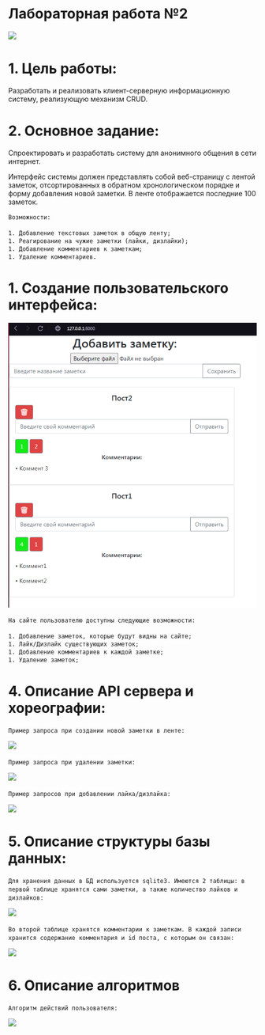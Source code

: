 # **Лабораторная работа №2** 

![](im/Aspose.Words.f6850a1c-9195-497b-9ca4-cd01b1129a25.001.png)

# **1. Цель работы:**

Разработать и реализовать клиент-серверную информационную систему, реализующую механизм CRUD.

# **2. Основное задание:**

Спроектировать и разработать систему для анонимного общения в сети интернет. 

Интерфейс системы должен представлять собой веб-страницу с лентой заметок, отсортированных в обратном хронологическом порядке и форму добавления новой заметки. В ленте отображается последние 100 заметок. 
```
Возможности: 

1. Добавление текстовых заметок в общую ленту; 
1. Реагирование на чужие заметки (лайки, дизлайки); 
1. Добавление комментариев к заметкам;
1. Удаление комментариев.
```


















# **1. Создание пользовательского интерфейса:**



![](im/Aspose.Words.f6850a1c-9195-497b-9ca4-cd01b1129a25.002.png)



```
На сайте пользователю доступны следующие возможности: 

1. Добавление заметок, которые будут видны на сайте; 
1. Лайк/Дизлайк существующих заметок;
1. Добавление комментариев к каждой заметке;
1. Удаление заметок;
```









# **4.   Описание API сервера и хореографии:**


```Пример запроса при создании новой заметки в ленте:```

![](im/Aspose.Words.f6850a1c-9195-497b-9ca4-cd01b1129a25.003.jpeg)

```Пример запроса при удалении заметки:```

![](im/Aspose.Words.f6850a1c-9195-497b-9ca4-cd01b1129a25.004.png)




















```Пример запросов при добавлении лайка/дизлайка:```

![](im/Aspose.Words.f6850a1c-9195-497b-9ca4-cd01b1129a25.005.png) 

# **5. Описание структуры базы данных:**

```Для хранения данных в БД используется sqlite3. Имеются 2 таблицы: в первой таблице хранятся сами заметки, а также количество лайков и дизлайков:```

![](im/Aspose.Words.f6850a1c-9195-497b-9ca4-cd01b1129a25.006.png)





```Во второй таблице хранятся комментарии к заметкам. В каждой записи хранится содержание комментария и id поста, с которым он связан:```

![](im/Aspose.Words.f6850a1c-9195-497b-9ca4-cd01b1129a25.007.png)









# **6. Описание алгоритмов** 

```Алгоритм действий пользователя:```

![](im/Aspose.Words.f6850a1c-9195-497b-9ca4-cd01b1129a25.008.png)










